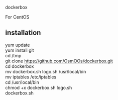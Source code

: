 dockerbox

For CentOS

## installation  
yum update  
yum install git  
cd /tmp  
git clone https://github.com/OsmOOs/dockerbox.git  
cd dockerbox  
mv dockerbox.sh logo.sh /usr/local/bin  
mv iptables /etc/iptables  
cd /usr/local/bin  
chmod +x dockerbox.sh logo.sh  
dockerbox.sh  
